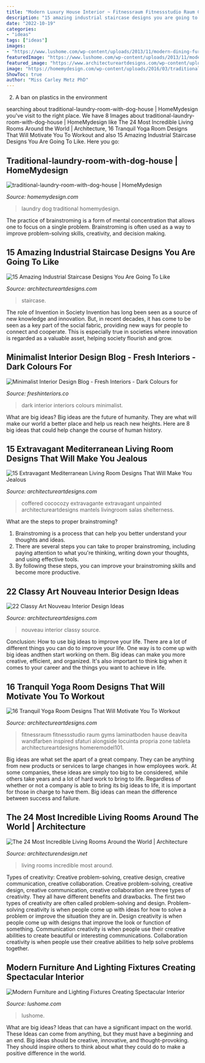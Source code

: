 ```yaml
---
title: "Modern Luxury House Interior ~ Fitnessraum Fitnessstudio Raum Gyms Laminatboden Hause Deavita Wandfarben Inspired Sfaturi Alongside Locuinta Propria Zone Tableta Architectureartdesigns Homeremodel101"
description: "15 amazing industrial staircase designs you are going to like"
date: "2022-10-19"
categories:
- "ideas"
tags: ["ideas"]
images:
- "https://www.lushome.com/wp-content/uploads/2013/11/modern-dining-furniture-lighting-design.jpg"
featuredImage: "https://www.lushome.com/wp-content/uploads/2013/11/modern-dining-furniture-lighting-design.jpg"
featured_image: "https://www.architectureartdesigns.com/wp-content/uploads/2015/01/15-Extravagant-Mediterranean-Living-Room-Designs-That-Will-Make-You-Jealous-4.jpg"
image: "https://homemydesign.com/wp-content/uploads/2016/03/traditional-laundry-room-with-dog-house.jpg"
ShowToc: true
author: "Miss Carley Metz PhD"
---
```



2. A ban on plastics in the environment 

	

		
searching about traditional-laundry-room-with-dog-house | HomeMydesign you've visit to the right place. We have 8 Images about traditional-laundry-room-with-dog-house | HomeMydesign like The 24 Most Incredible Living Rooms Around the World | Architecture, 16 Tranquil Yoga Room Designs That Will Motivate You To Workout and also 15 Amazing Industrial Staircase Designs You Are Going To Like. Here you go:
		
    
## Traditional-laundry-room-with-dog-house | HomeMydesign

<img loading=lazy src="https://homemydesign.com/wp-content/uploads/2016/03/traditional-laundry-room-with-dog-house.jpg" onerror="this.onerror=null;this.src='https://tse1.mm.bing.net/th?id=OIP.PbxowmtQQSD_ljfFcvXGLAHaKS&amp;pid=15.1';" alt="traditional-laundry-room-with-dog-house | HomeMydesign">

_Source: homemydesign.com_

>laundry dog traditional homemydesign. 

	

The practice of brainstroming is a form of mental concentration that allows one to focus on a single problem. Brainstroming is often used as a way to improve problem-solving skills, creativity, and decision making.

    
## 15 Amazing Industrial Staircase Designs You Are Going To Like

<img loading=lazy src="https://www.architectureartdesigns.com/wp-content/uploads/2015/03/15-Amazing-Industrial-Staircase-Designs-You-Are-Going-To-Like-13.jpg" onerror="this.onerror=null;this.src='https://tse4.mm.bing.net/th?id=OIP.W_9_f-WkoQBkJDCTQ2zfrQHaKC&amp;pid=15.1';" alt="15 Amazing Industrial Staircase Designs You Are Going To Like">

_Source: architectureartdesigns.com_

>staircase. 

	

The role of Invention in Society
Invention has long been seen as a source of new knowledge and innovation. But, in recent decades, it has come to be seen as a key part of the social fabric, providing new ways for people to connect and cooperate. This is especially true in societies where innovation is regarded as a valuable asset, helping society flourish and grow.

    
## Minimalist Interior Design Blog - Fresh Interiors - Dark Colours For

<img loading=lazy src="https://66.media.tumblr.com/f69b6b391d8c4999fd29addca54eedc1/tumblr_inline_o452h1wtZk1sn3xzl_500.jpg" onerror="this.onerror=null;this.src='https://tse4.mm.bing.net/th?id=OIP.sigfAJkdXw83Poe9DGpe9AHaKm&amp;pid=15.1';" alt="Minimalist Interior Design Blog - Fresh Interiors - Dark Colours for">

_Source: freshinteriors.co_

>dark interior interiors colours minimalist. 

	

What are big ideas?
Big ideas are the future of humanity. They are what will make our world a better place and help us reach new heights. Here are 8 big ideas that could help change the course of human history.

    
## 15 Extravagant Mediterranean Living Room Designs That Will Make You Jealous

<img loading=lazy src="https://www.architectureartdesigns.com/wp-content/uploads/2015/01/15-Extravagant-Mediterranean-Living-Room-Designs-That-Will-Make-You-Jealous-4.jpg" onerror="this.onerror=null;this.src='https://tse2.mm.bing.net/th?id=OIP.1HKB1jXaXzOp1jJJsWWZRQHaE_&amp;pid=15.1';" alt="15 Extravagant Mediterranean Living Room Designs That Will Make You Jealous">

_Source: architectureartdesigns.com_

>coffered cococozy extravagante extravagant unpainted architectureartdesigns mantels livingroom salas shelterness. 

	

What are the steps to proper brainstroming?
1. Brainstroming is a process that can help you better understand your thoughts and ideas.
2. There are several steps you can take to proper brainstroming, including paying attention to what you're thinking, writing down your thoughts, and using effective tools.
3. By following these steps, you can improve your brainstroming skills and become more productive.

    
## 22 Classy Art Nouveau Interior Design Ideas

<img loading=lazy src="https://www.architectureartdesigns.com/wp-content/uploads/2013/08/938-630x488.jpg" onerror="this.onerror=null;this.src='https://tse3.mm.bing.net/th?id=OIP.zoYcrpLgXXJahE-d2I5SUgHaFv&amp;pid=15.1';" alt="22 Classy Art Nouveau Interior Design Ideas">

_Source: architectureartdesigns.com_

>nouveau interior classy source. 

	

Conclusion: How to use big ideas to improve your life.
There are a lot of different things you can do to improve your life. One way is to come up with big ideas andthen start working on them. Big ideas can make you more creative, efficient, and organized. It's also important to think big when it comes to your career and the things you want to achieve in life.

    
## 16 Tranquil Yoga Room Designs That Will Motivate You To Workout

<img loading=lazy src="https://www.architectureartdesigns.com/wp-content/uploads/2014/11/16-Tranquil-Yoga-Room-Designs-That-Will-Motivate-You-To-Workout-9.jpg" onerror="this.onerror=null;this.src='https://tse2.mm.bing.net/th?id=OIP.1ypY1cWDqqli3OIQ9ITXcwHaFO&amp;pid=15.1';" alt="16 Tranquil Yoga Room Designs That Will Motivate You To Workout">

_Source: architectureartdesigns.com_

>fitnessraum fitnessstudio raum gyms laminatboden hause deavita wandfarben inspired sfaturi alongside locuinta propria zone tableta architectureartdesigns homeremodel101. 

	

Big ideas are what set the apart of a great company. They can be anything from new products or services to large changes in how employees work. At some companies, these ideas are simply too big to be considered, while others take years and a lot of hard work to bring to life. Regardless of whether or not a company is able to bring its big ideas to life, it is important for those in charge to have them. Big ideas can mean the difference between success and failure.

    
## The 24 Most Incredible Living Rooms Around The World | Architecture

<img loading=lazy src="https://cdn.architecturendesign.net/wp-content/uploads/2014/09/20-Most-Incredible-Living-Rooms-16.jpg" onerror="this.onerror=null;this.src='https://tse4.mm.bing.net/th?id=OIP.udT3BNegJNBCHwJ1qGGssQHaE8&amp;pid=15.1';" alt="The 24 Most Incredible Living Rooms Around the World | Architecture">

_Source: architecturendesign.net_

>living rooms incredible most around. 

	

Types of creativity: Creative problem-solving, creative design, creative communication, creative collaboration.
Creative problem-solving, creative design, creative communication, creative collaboration are three types of creativity. They all have different benefits and drawbacks. The first two types of creativity are often called problem-solving and design. Problem-solving creativity is when people come up with ideas for how to solve a problem or improve the situation they are in. Design creativity is when people come up with designs that improve the look or function of something. Communication creativity is when people use their creative abilities to create beautiful or interesting communications. Collaboration creativity is when people use their creative abilities to help solve problems together.

    
## Modern Furniture And Lighting Fixtures Creating Spectacular Interior

<img loading=lazy src="https://www.lushome.com/wp-content/uploads/2013/11/modern-dining-furniture-lighting-design.jpg" onerror="this.onerror=null;this.src='https://tse2.mm.bing.net/th?id=OIP.ipsFcB0nVyMOUeTG2WXx2gAAAA&amp;pid=15.1';" alt="Modern Furniture and Lighting Fixtures Creating Spectacular Interior">

_Source: lushome.com_

>lushome. 

	

What are big ideas? Ideas that can have a significant impact on the world. These Ideas can come from anything, but they must have a beginning and an end. Big ideas should be creative, innovative, and thought-provoking. They should inspire others to think about what they could do to make a positive difference in the world.

